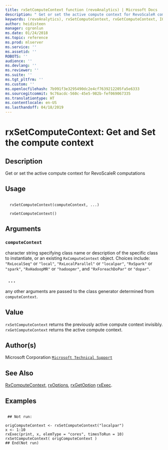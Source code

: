 ```yaml
---
title: rxSetComputeContext function (revoAnalytics) | Microsoft Docs
description: " Get or set the active compute context for RevoScaleR computations "
keywords: (revoAnalytics), rxSetComputeContext, rxGetComputeContext, IO
author: heidisteen
manager: cgronlun
ms.date: 01/24/2018
ms.topic: reference
ms.prod: mlserver
ms.service: ''
ms.assetid: ''
ROBOTS: ''
audience: ''
ms.devlang: ''
ms.reviewer: ''
ms.suite: ''
ms.tgt_pltfrm: ''
ms.custom: ''
ms.openlocfilehash: 7b991f3e3295490dc2e4cf7639212205fa5e6333
ms.sourcegitcommit: 9c76acdc-560c-45e5-982b-fef069067335
ms.translationtype: HT
ms.contentlocale: en-US
ms.lasthandoff: 04/18/2019
---
```

 # <a name="rxsetcomputecontext-get-and-set-the-compute-context"></a>rxSetComputeContext: Get and Set the compute context 
 ## <a name="description"></a>Description

Get or set the active compute context for RevoScaleR computations


 ## <a name="usage"></a>Usage

```   

  rxSetComputeContext(computeContext, ...) 

  rxGetComputeContext() 

```

 ## <a name="arguments"></a>Arguments



 ### `computeContext`
 character string specifying class name or description of the specific  class to instantiate, or an existing `RxComputeContext` object.  Choices include: `"RxLocalSeq"` or `"local"`, `"RxLocalParallel"` or `"localpar"`,  `"RxSpark"` or `"spark"`,  `"RxHadoopMR"` or `"hadoopmr"`,    and `"RxForeachDoPar"` or `"dopar"`. 



 ### ` ...`
 any other arguments are passed to the class generator determined from `computeContext`. 




 ## <a name="value"></a>Value

`rxSetComputeContext` returns the previously active compute context invisibly.
`rxGetComputeContext` returns the active compute context.



 ## <a name="authors"></a>Author(s)
 Microsoft Corporation [`Microsoft Technical Support`](https://go.microsoft.com/fwlink/?LinkID=698556&clcid=0x409)


 ## <a name="see-also"></a>See Also

[RxComputeContext](RxComputeContext.md), [rxOptions](rxOptions.md), [rxGetOption](rxOptions.md)
[rxExec](rxExec.md).

 ## <a name="examples"></a>Examples

 ```

  ## Not run:

origComputeContext <- rxSetComputeContext("localpar")
x <- 1:10
rxExec(print, x, elemType = "cores", timesToRun = 10)
rxSetComputeContext( origComputeContext )
 ## End(Not run) 
```



